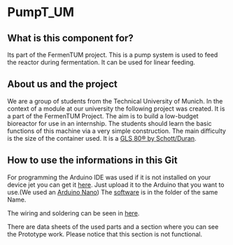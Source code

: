 # PumpT_UM
## What is this component for?
Its part of the FermenTUM project. This is a pump system is used to feed the reactor during fermentation. It can be used for linear feeding.

## About us and the project
We are a group of students from the Technical University of Munich. In the context of a module at our university the following project was created. It is a part of the FermenTUM Project. The aim is to build a low-budget bioreactor for use in an internship. The students should learn the basic functions of this machine via a very simple construction. The main difficulty is the size of the container used. It is a [GLS 80® by Schott/Duran](https://www.duran-group.com/uploads/tx_fedownloads/GLS80_A5_E_01.pdf).

## How to use the informations in this Git
For programming the Arduino IDE was used if it is not installed on your device jet you can get it [here](https://www.arduino.cc/en/Main/Software). Just upload it to the Arduino that you want to use.(We used an [Arduino Nano](https://www.arduino.cc/en/Guide/ArduinoNano)) The [software](https://github.com/Mrdayday/PumpT_UM/tree/master/Software) is in the folder of the same Name.

The wiring and soldering can be seen in [here](https://github.com/Mrdayday/PumpT_UM/blob/master/Wiring.md).

There are data sheets of the used parts and a section where you can see the Prototype work. Please notice that this section is not functional.